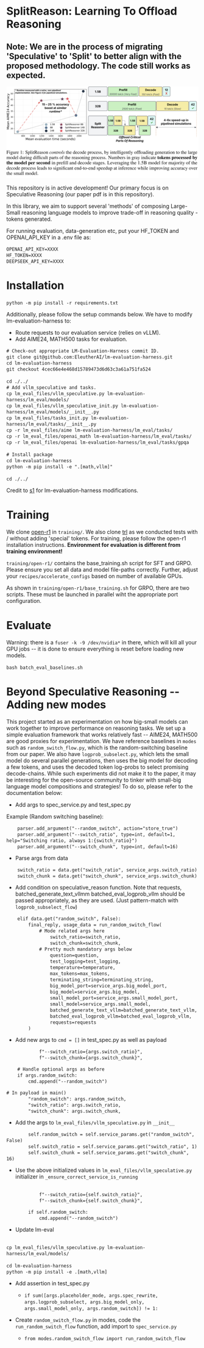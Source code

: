 # SplitReason: Learning To Offload Reasoning

## Note: We are in the process of migrating 'Speculative' to 'Split' to better align with the proposed methodology. The code still works as expected.

![basic-image-describing-one-possible-reasoning-composition](./figs/accuracy_to_latency_teaser_main.png)
<!-- ![alt text](image.png) -->
This repository is in active development! Our primary focus is on Speculative Reasoning (our paper pdf is in this repository).

In this library, we aim to support several 'methods' of composing Large-Small reasoning language models to improve trade-off in reasoning quality - tokens generated.


For running evaluation, data-generation etc, put your HF_TOKEN and OPENAI_API_KEY in a .env file as:
```
OPENAI_API_KEY=XXXX
HF_TOKEN=XXXX
DEEPSEEK_API_KEY=XXXX
```

# Installation

`python -m pip install -r requirements.txt`

Additionally, please follow the setup commands below. We have to modify lm-evaluation-harness to:
- Route requests to our evaluation service (relies on vLLM).
- Add AIME24, MATH500 tasks for evaluation.

```
# Check-out appropriate LM-Evaluation-Harness commit ID.
git clone git@github.com:EleutherAI/lm-evaluation-harness.git
cd lm-evaluation-harness
git checkout 4cec66e4e468d15789473d6d63c3a61a751fa524

cd ./../
# Add vllm_speculative and tasks.
cp lm_eval_files/vllm_speculative.py lm-evaluation-harness/lm_eval/models/
cp lm_eval_files/vllm_speculative_init.py lm-evaluation-harness/lm_eval/models/__init__.py
cp lm_eval_files/tasks_init.py lm-evaluation-harness/lm_eval/tasks/__init__.py
cp -r lm_eval_files/aime lm-evaluation-harness/lm_eval/tasks/
cp -r lm_eval_files/openai_math lm-evaluation-harness/lm_eval/tasks/
cp -r lm_eval_files/openai lm-evaluation-harness/lm_eval/tasks/gpqa

# Install package
cd lm-evaluation-harness
python -m pip install -e ".[math,vllm]"

cd ./../
```

Credit to [s1](https://github.com/simplescaling/s1/tree/main) for lm-evaluation-harness modifications.

# Training

We clone [open-r1](https://github.com/huggingface/open-r1) in `training/`. We also clone [trl](https://github.com/huggingface/trl/) as we conducted tests with / without adding 'special' tokens. 
For training, please follow the open-r1 installation instructions. 
**Environment for evaluation is different from training environment!**

`training/open-r1/` contains the base_training.sh script for SFT and GRPO. Please ensure you set all data and model file-paths correctly. Further, adjust your `recipes/accelerate_configs` based on number of available GPUs. 

As shown in `training/open-r1/base_training.sh` for GRPO, there are two scripts. These must be launched in parallel wiht the appropriate port configuration.

# Evaluate

Warning: there is a `fuser -k -9 /dev/nvidia*` in there, which will kill all your GPU jobs -- it is done to ensure everything is reset before loading new models.

`bash batch_eval_baselines.sh`


# Beyond Speculative Reasoning -- Adding new modes

This project started as an experimentation on how big-small models can work together to improve performance on reasoning tasks. We set up a simple evaluation framework that works relatively fast -- AIME24, MATH500 are good proxies for experimentation. We have reference baselines in `modes` such as `random_switch_flow.py`, which is the random-switching baseline from our paper. We also have `logprob_subselect.py`, which lets the small model do several parallel generations, then uses the big model for decoding a few tokens, and uses the decoded token log-probs to select promising decode-chains. While such experiments did not make it to the paper, it may be interesting for the open-source community to tinker with small-big language model compositions and strategies! To do so, please refer to the documentation below:

- Add args to spec_service.py and test_spec.py

Example (Random switching baseline):

```
    parser.add_argument("--random_switch", action="store_true")
    parser.add_argument("--switch_ratio", type=int, default=1, help="Switching ratio, always 1:{switch_ratio}")
    parser.add_argument("--switch_chunk", type=int, default=16)
```

- Parse args from data

```
    switch_ratio = data.get("switch_ratio", service_args.switch_ratio)
    switch_chunk = data.get("switch_chunk", service_args.switch_chunk)
```

- Add condition on speculative_reason function. Note that requests, batched_generate_text_vllmm batched_eval_logprob_vllm should be passed appropriately, as they are used. (Just pattern-match with `logprob_subselect_flow`)

```
    elif data.get("random_switch", False):
        final_reply, usage_data = run_random_switch_flow(
            # Mode related args here
                switch_ratio=switch_ratio,
                switch_chunk=switch_chunk,
            # Pretty much mandatory args below
                question=question,
                test_logging=test_logging,
                temperature=temperature,
                max_tokens=max_tokens,
                terminating_string=terminating_string,
                big_model_port=service_args.big_model_port,
                big_model=service_args.big_model,
                small_model_port=service_args.small_model_port,
                small_model=service_args.small_model,
                batched_generate_text_vllm=batched_generate_text_vllm,
                batched_eval_logprob_vllm=batched_eval_logprob_vllm,
                requests=requests
        )
```

- Add new args to `cmd = []` in test_spec.py as well as payload
```
            f"--switch_ratio={args.switch_ratio}",
            f"--switch_chunk={args.switch_chunk}",
```

```
    # Handle optional args as before
    if args.random_switch:
        cmd.append("--random_switch")
```

```
# In payload in main()
        "random_switch": args.random_switch,
        "switch_ratio": args.switch_ratio,
        "switch_chunk": args.switch_chunk,
```

- Add the args to `lm_eval_files/vllm_speculative.py` in `__init__`
```
        self.random_switch = self.service_params.get("random_switch", False)
        self.switch_ratio = self.service_params.get("switch_ratio", 1)
        self.switch_chunk = self.service_params.get("switch_chunk", 16)
```

- Use the above initialized values in `lm_eval_files/vllm_speculative.py` initializer in `_ensure_correct_service_is_running`
```

            f"--switch_ratio={self.switch_ratio}",
            f"--switch_chunk={self.switch_chunk}",
```

```
        if self.random_switch:
            cmd.append("--random_switch")
```

- Update lm-eval
```

cp lm_eval_files/vllm_speculative.py lm-evaluation-harness/lm_eval/models/

cd lm-evaluation-harness
python -m pip install -e .[math,vllm]
```

- Add assertion in test_spec.py
    - `if sum([args.placeholder_mode, args.spec_rewrite, args.logprob_subselect, args.big_model_only, args.small_model_only, args.random_switch]) != 1:`

- Create `random_switch_flow.py` in modes, code the `run_random_switch_flow` function, add import to `spec_service.py` 
    - `from modes.random_switch_flow import run_random_switch_flow`